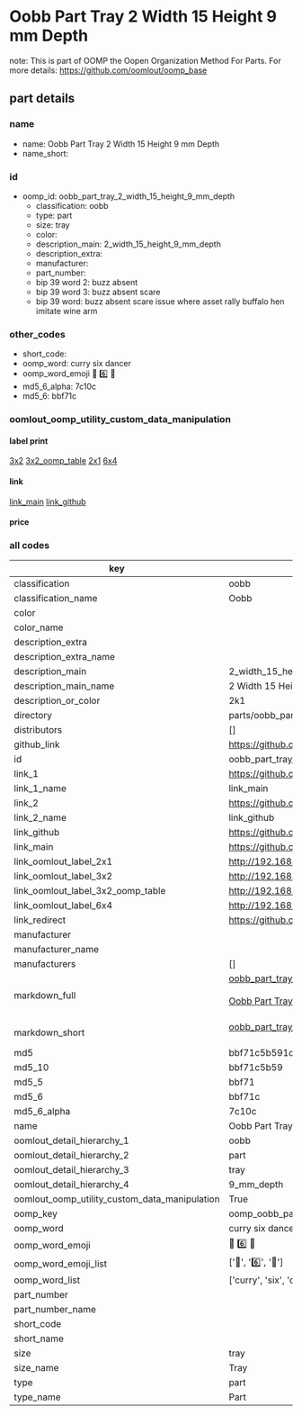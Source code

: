 # Oobb Part Tray 2 Width 15 Height 9 mm Depth  

note: This is part of OOMP the Oopen Organization Method For Parts. For more details: https://github.com/oomlout/oomp_base

##  part details
  







### name
* name: Oobb Part Tray 2 Width 15 Height 9 mm Depth
* name_short: 
### id
* oomp_id: oobb_part_tray_2_width_15_height_9_mm_depth
  * classification: oobb
  * type: part
  * size: tray
  * color: 
  * description_main: 2_width_15_height_9_mm_depth
  * description_extra: 
  * manufacturer: 
  * part_number: 
  * bip 39 word 2: buzz absent
  * bip 39 word 3: buzz absent scare
  * bip 39 word: buzz absent scare issue where asset rally buffalo hen imitate wine arm

### other_codes
* short_code: 
* oomp_word: curry six dancer
* oomp_word_emoji :curry: :six: :dancer:
* md5_6_alpha: 7c10c
* md5_6: bbf71c






### oomlout_oomp_utility_custom_data_manipulation
#### label print
[3x2](http://192.168.1.245:1112/?label=oomp%207c10c)
[3x2_oomp_table](http://192.168.1.108:1112/?label=oomp%207c10c)
[2x1](http://192.168.1.242:1112/?label=oomp%207c10c)
[6x4](http://192.168.1.55:1112/?label=oomp%207c10c)    

#### link

[link_main](https://github.com/oomlout/oomlout_oomp_version_1_messy/tree/main/parts/oobb_part_tray_2_width_15_height_9_mm_depth) [link_github](https://github.com/oomlout/oomlout_oomp_version_1_messy/tree/main/parts/oobb_part_tray_2_width_15_height_9_mm_depth)                             

#### price







### all codes 
| key | value |  
| --- | --- |  
| classification | oobb |  
| classification_name | Oobb |  
| color |  |  
| color_name |  |  
| description_extra |  |  
| description_extra_name |  |  
| description_main | 2_width_15_height_9_mm_depth |  
| description_main_name | 2 Width 15 Height 9 mm Depth |  
| description_or_color | 2k1 |  
| directory | parts/oobb_part_tray_2_width_15_height_9_mm_depth |  
| distributors | [] |  
| github_link | https://github.com/oomlout/oomlout_oomp_part_src/tree/main/parts/oobb_part_tray_2_width_15_height_9_mm_depth |  
| id | oobb_part_tray_2_width_15_height_9_mm_depth |  
| link_1 | https://github.com/oomlout/oomlout_oomp_version_1_messy/tree/main/parts/oobb_part_tray_2_width_15_height_9_mm_depth |  
| link_1_name | link_main |  
| link_2 | https://github.com/oomlout/oomlout_oomp_version_1_messy/tree/main/parts/oobb_part_tray_2_width_15_height_9_mm_depth |  
| link_2_name | link_github |  
| link_github | https://github.com/oomlout/oomlout_oomp_version_1_messy/tree/main/parts/oobb_part_tray_2_width_15_height_9_mm_depth |  
| link_main | https://github.com/oomlout/oomlout_oomp_version_1_messy/tree/main/parts/oobb_part_tray_2_width_15_height_9_mm_depth |  
| link_oomlout_label_2x1 | http://192.168.1.242:1112/?label=oomp%207c10c |  
| link_oomlout_label_3x2 | http://192.168.1.245:1112/?label=oomp%207c10c |  
| link_oomlout_label_3x2_oomp_table | http://192.168.1.108:1112/?label=oomp%207c10c |  
| link_oomlout_label_6x4 | http://192.168.1.55:1112/?label=oomp%207c10c |  
| link_redirect | https://github.com/oomlout/oomlout_oomp_version_1_messy/tree/main/parts/oobb_part_tray_2_width_15_height_9_mm_depth |  
| manufacturer |  |  
| manufacturer_name |  |  
| manufacturers | [] |  
| markdown_full | [oobb_part_tray_2_width_15_height_9_mm_depth](none)<br>[](none)<br>[Oobb Part Tray 2 Width 15 Height 9 Mm Depth](none)<br><br> |  
| markdown_short | [oobb_part_tray_2_width_15_height_9_mm_depth](none)<br><br> |  
| md5 | bbf71c5b591db62836fd276b808028fc |  
| md5_10 | bbf71c5b59 |  
| md5_5 | bbf71 |  
| md5_6 | bbf71c |  
| md5_6_alpha | 7c10c |  
| name | Oobb Part Tray 2 Width 15 Height 9 mm Depth |  
| oomlout_detail_hierarchy_1 | oobb |  
| oomlout_detail_hierarchy_2 | part |  
| oomlout_detail_hierarchy_3 | tray |  
| oomlout_detail_hierarchy_4 | 9_mm_depth |  
| oomlout_oomp_utility_custom_data_manipulation | True |  
| oomp_key | oomp_oobb_part_tray_2_width_15_height_9_mm_depth |  
| oomp_word | curry six dancer |  
| oomp_word_emoji | :curry: :six: :dancer: |  
| oomp_word_emoji_list | [':curry:', ':six:', ':dancer:'] |  
| oomp_word_list | ['curry', 'six', 'dancer'] |  
| part_number |  |  
| part_number_name |  |  
| short_code |  |  
| short_name |  |  
| size | tray |  
| size_name | Tray |  
| type | part |  
| type_name | Part |  
